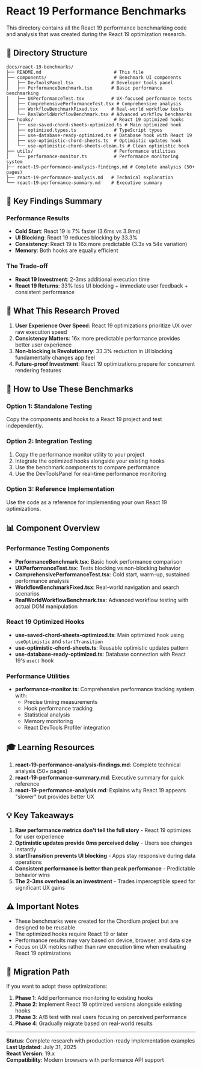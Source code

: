 # React 19 Performance Benchmarks

This directory contains all the React 19 performance benchmarking code and analysis that was created during the React 19 optimization research.

## 📁 Directory Structure

```text
docs/react-19-benchmarks/
├── README.md                           # This file
├── components/                         # Benchmark UI components
│   ├── DevToolsPanel.tsx              # Developer tools panel
│   ├── PerformanceBenchmark.tsx       # Basic performance benchmarking
│   ├── UXPerformanceTest.tsx          # UX-focused performance tests
│   ├── ComprehensivePerformanceTest.tsx # Comprehensive analysis
│   ├── WorkflowBenchmarkFixed.tsx     # Real-world workflow tests
│   └── RealWorldWorkflowBenchmark.tsx # Advanced workflow benchmarks
├── hooks/                              # React 19 optimized hooks
│   ├── use-saved-chord-sheets-optimized.ts # Main optimized hook
│   ├── optimized.types.ts              # TypeScript types
│   ├── use-database-ready-optimized.ts # Database hook with React 19
│   ├── use-optimistic-chord-sheets.ts  # Optimistic updates hook
│   └── use-optimistic-chord-sheets-clean.ts # Clean optimistic hook
├── utils/                              # Performance utilities
│   └── performance-monitor.ts          # Performance monitoring system
├── react-19-performance-analysis-findings.md # Complete analysis (50+ pages)
├── react-19-performance-analysis.md   # Technical explanation
└── react-19-performance-summary.md    # Executive summary
```

## 🚀 Key Findings Summary

### Performance Results

- **Cold Start**: React 19 is 7% faster (3.6ms vs 3.9ms)
- **UI Blocking**: React 19 reduces blocking by 33.3%
- **Consistency**: React 19 is 16x more predictable (3.3x vs 54x variation)
- **Memory**: Both hooks are equally efficient

### The Trade-off

- **React 19 Investment**: 2-3ms additional execution time
- **React 19 Returns**: 33% less UI blocking + immediate user feedback + consistent performance

## 🎯 What This Research Proved

1. **User Experience Over Speed**: React 19 optimizations prioritize UX over raw execution speed
2. **Consistency Matters**: 16x more predictable performance provides better user experience
3. **Non-blocking is Revolutionary**: 33.3% reduction in UI blocking fundamentally changes app feel
4. **Future-proof Investment**: React 19 optimizations prepare for concurrent rendering features

## 🔧 How to Use These Benchmarks

### Option 1: Standalone Testing

Copy the components and hooks to a React 19 project and test independently.

### Option 2: Integration Testing

1. Copy the performance monitor utility to your project
2. Integrate the optimized hooks alongside your existing hooks
3. Use the benchmark components to compare performance
4. Use the DevToolsPanel for real-time performance monitoring

### Option 3: Reference Implementation

Use the code as a reference for implementing your own React 19 optimizations.

## 📊 Component Overview

### Performance Testing Components

- **PerformanceBenchmark.tsx**: Basic hook performance comparison
- **UXPerformanceTest.tsx**: Tests blocking vs non-blocking behavior
- **ComprehensivePerformanceTest.tsx**: Cold start, warm-up, sustained performance analysis
- **WorkflowBenchmarkFixed.tsx**: Real-world navigation and search scenarios
- **RealWorldWorkflowBenchmark.tsx**: Advanced workflow testing with actual DOM manipulation

### React 19 Optimized Hooks

- **use-saved-chord-sheets-optimized.ts**: Main optimized hook using `useOptimistic` and `startTransition`
- **use-optimistic-chord-sheets.ts**: Reusable optimistic updates pattern
- **use-database-ready-optimized.ts**: Database connection with React 19's `use()` hook

### Performance Utilities

- **performance-monitor.ts**: Comprehensive performance tracking system with:
  - Precise timing measurements
  - Hook performance tracking  
  - Statistical analysis
  - Memory monitoring
  - React DevTools Profiler integration

## 🎓 Learning Resources

1. **react-19-performance-analysis-findings.md**: Complete technical analysis (50+ pages)
2. **react-19-performance-summary.md**: Executive summary for quick reference
3. **react-19-performance-analysis.md**: Explains why React 19 appears "slower" but provides better UX

## 💡 Key Takeaways

1. **Raw performance metrics don't tell the full story** - React 19 optimizes for user experience
2. **Optimistic updates provide 0ms perceived delay** - Users see changes instantly
3. **startTransition prevents UI blocking** - Apps stay responsive during data operations
4. **Consistent performance is better than peak performance** - Predictable behavior wins
5. **The 2-3ms overhead is an investment** - Trades imperceptible speed for significant UX gains

## ⚠️ Important Notes

- These benchmarks were created for the Chordium project but are designed to be reusable
- The optimized hooks require React 19 or later
- Performance results may vary based on device, browser, and data size
- Focus on UX metrics rather than raw execution time when evaluating React 19 optimizations

## 🔄 Migration Path

If you want to adopt these optimizations:

1. **Phase 1**: Add performance monitoring to existing hooks
2. **Phase 2**: Implement React 19 optimized versions alongside existing hooks  
3. **Phase 3**: A/B test with real users focusing on perceived performance
4. **Phase 4**: Gradually migrate based on real-world results

---

**Status**: Complete research with production-ready implementation examples  
**Last Updated**: July 31, 2025  
**React Version**: 19.x  
**Compatibility**: Modern browsers with performance API support
